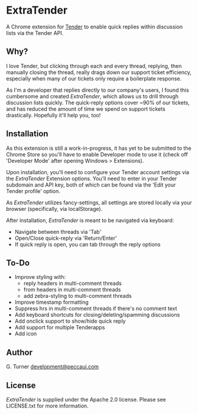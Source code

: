 ExtraTender
================================

A Chrome extension for [Tender](http://tenderapp.com) to enable quick replies within discussion lists via the Tender API.

Why?
----

I love Tender, but clicking through each and every thread, replying, then manually closing the thread, really drags down our support ticket efficiency, especially when many of our tickets only require a boilerplate response. 

As I'm a developer that replies directly to our company's users, I found this cumbersome and created *ExtraTender*, which allows us to drill through discussion lists quickly. The quick-reply options cover ~90% of our tickets, and has reduced the amount of time we spend on support tickets drastically. Hopefully it'll help you, too!


Installation
------------

As this extension is still a work-in-progress, it has yet to be submitted to the Chrome Store so you'll have to enable Developer mode to use it (check off 'Developer Mode' after opening Windows > Extensions).

Upon installation, you'll need to configure your Tender account settings via the *ExtraTender* Extension options. You'll need to enter in your Tender subdomain and API key, both of which can be found via the 'Edit your Tender profile' option.

As *ExtraTender* utilizes fancy-settings, all settings are stored locally via your browser (specifically, via localStorage). 

After installation, *ExtraTender* is meant to be navigated via keyboard:

- Navigate between threads via 'Tab'
- Open/Close quick-reply via 'Return/Enter'
- If quick reply is open, you can tab through the reply options

To-Do
-----

- Improve styling with:
	- reply headers in multi-comment threads
	- from headers in multi-comment threads
	- add zebra-styling to multi-comment threads
- Improve timestamp formatting
- Suppress hrs in multi-comment threads if there's no comment text
- Add keyboard shortcuts for closing/deleting/spamming discussions
- Add onclick support to show/hide quick reply
- Add support for multiple Tenderapps
- Add icon

Author
------
G. Turner
development@peccaui.com

License
-------

*ExtraTender* is supplied under the Apache 2.0 license. Please see LICENSE.txt for more information.
